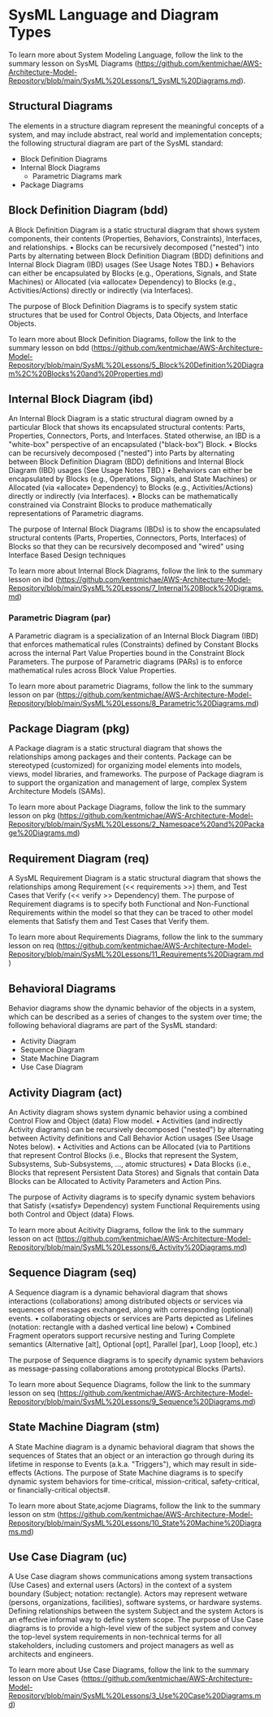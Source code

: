 # SysML Language and Diagram Types

To learn more about System Modeling Language, follow the link to the summary lesson on SysML Diagrams (https://github.com/kentmichae/AWS-Architecture-Model-Repository/blob/main/SysML%20Lessons/1_SysML%20Diagrams.md).

## Structural Diagrams

The elements in a structure diagram represent the meaningful concepts of a system, and may include abstract, real world and implementation concepts; the following structural diagram are part of the SysML standard:

- Block Definition Diagrams 
- Internal Block Diagrams 
    - Parametric Diagrams mark
- Package Diagrams 

## Block Definition Diagram (bdd)

A Block Definition Diagram is a static structural diagram that shows system components, their contents (Properties, Behaviors, Constraints), Interfaces, and relationships.
• Blocks can be recursively decomposed ("nested") into Parts by alternating between Block Definition Diagram (BDD) definitions and Internal Block Diagram (IBD) usages (See Usage Notes TBD.)
• Behaviors can either be encapsulated by Blocks (e.g., Operations, Signals, and State Machines) or Allocated (via «allocate» Dependency) to Blocks (e.g., Activities/Actions) directly or indirectly (via Interfaces).

The purpose of Block Definition Diagrams is to specify system static structures that be used for Control Objects, Data Objects, and Interface Objects.

To learn more about Block Definition Diagrams, follow the link to the summary lesson on bdd
(https://github.com/kentmichae/AWS-Architecture-Model-Repository/blob/main/SysML%20Lessons/5_Block%20Definition%20Diagram%2C%20Blocks%20and%20Properties.md)

## Internal Block Diagram (ibd)

An Internal Block Diagram is a static structural diagram owned by a particular Block that shows its encapsulated structural contents: Parts, Properties, Connectors, Ports, and Interfaces. Stated otherwise, an IBD is a "white-box" perspective of an encapsulated ("black-box") Block.
• Blocks can be recursively decomposed ("nested") into Parts by alternating between Block Definition Diagram (BDD) definitions and Internal Block Diagram (IBD) usages (See Usage Notes TBD.)
• Behaviors can either be encapsulated by Blocks (e.g., Operations, Signals, and State Machines) or Allocated (via «allocate» Dependency) to Blocks (e.g., Activities/Actions) directly or indirectly (via Interfaces).
• Blocks can be mathematically constrained via Constraint Blocks to produce mathematically representations of Parametric diagrams.

The purpose of Internal Block Diagrams (IBDs) is to show the encapsulated structural contents (Parts, Properties, Connectors, Ports, Interfaces) of Blocks so that they can be recursively decomposed and "wired" using Interface Based Design techniques

To learn more about Internal Block Diagrams, follow the link to the summary lesson on ibd
(https://github.com/kentmichae/AWS-Architecture-Model-Repository/blob/main/SysML%20Lessons/7_Internal%20Block%20Digrams.md)

### Parametric Diagram (par)

A Parametric diagram is a specialization of an Internal Block Diagram (IBD) that enforces mathematical rules (Constraints) defined by Constant Blocks across the internal Part Value Properties bound in the Constraint Block Parameters.
The purpose of Parametric diagrams (PARs) is to enforce mathematical rules across Block Value Properties.

To learn more about parametric Diagrams, follow the link to the summary lesson on par
(https://github.com/kentmichae/AWS-Architecture-Model-Repository/blob/main/SysML%20Lessons/8_Parametric%20Diagrams.md)

## Package Diagram (pkg)

A Package diagram is a static structural diagram that shows the relationships among packages and their contents. Package can be stereotyped (customized) for organizing model elements into models, views, model libraries, and frameworks.
The purpose of Package diagram is to support the organization and management of large, complex System Architecture Models (SAMs).

To learn more about Package Diagrams, follow the link to the summary lesson on pkg
(https://github.com/kentmichae/AWS-Architecture-Model-Repository/blob/main/SysML%20Lessons/2_Namespace%20and%20Package%20Diagrams.md)

## Requirement Diagram (req)

A SysML Requirement Diagram is a static structural diagram that shows the relationships among Requirement (<< requirements >>) them, and Test Cases that Verify (<< verify >> Dependency) them. The purpose of Requirement diagrams is to specify both Functional and Non-Functional Requirements within the model so that they can be traced to other model elements that Satisfy them and Test Cases that Verify them.

To learn more about Requirements Diagrams, follow the link to the summary lesson on req
(https://github.com/kentmichae/AWS-Architecture-Model-Repository/blob/main/SysML%20Lessons/11_Requirements%20Diagram.md)

## Behavioral Diagrams

Behavior diagrams show the dynamic behavior of the objects in a system, which can be described as a series of changes to the system over time; the following behavioral diagrams are part of the SysML standard:

- Activity Diagram 
- Sequence Diagram 
- State Machine Diagram 
- Use Case Diagram 

## Activity Diagram (act)

An Activity diagram shows system dynamic behavior using a combined Control Flow and Object (data) Flow model.
• Activities (and indirectly Activity diagrams) can be recursively decomposed ("nested") by alternating between Activity definitions and Call Behavior Action usages (See Usage Notes below).
• Activities and Actions can be Allocated (via to Partitions that represent Control Blocks (i.e., Blocks that represent the System, Subsystems, Sub-Subsystems, ..., atomic structures)
• Data Blocks (i.e., Blocks that represent Persistent Data Stores) and Signals that contain Data Blocks can be Allocated to Activity Parameters and Action Pins.

The purpose of Activity diagrams is to specify dynamic system behaviors that Satisfy («satisfy» Dependency) system Functional Requirements using both Control and Object (data) Flows.

To learn more about Acitivity Diagrams, follow the link to the summary lesson on act
(https://github.com/kentmichae/AWS-Architecture-Model-Repository/blob/main/SysML%20Lessons/6_Activity%20Diagrams.md)

## Sequence Diagram (seq)

 A Sequence diagram is a dynamic behavioral diagram that shows interactions (collaborations) among distributed objects or services via sequences of messages exchanged, along with corresponding (optional) events.
• collaborating objects or services are Parts depicted as Lifelines (notation: rectangle with a dashed vertical line below)
• Combined Fragment operators support recursive nesting and Turing Complete semantics (Alternative [alt], Optional [opt], Parallel [par], Loop [loop], etc.)

The purpose of Sequence diagrams is to specify dynamic system behaviors as message-passing collaborations among prototypical Blocks (Parts).

To learn more about Sequence Diagrams, follow the link to the summary lesson on seq
(https://github.com/kentmichae/AWS-Architecture-Model-Repository/blob/main/SysML%20Lessons/9_Sequence%20Diagrams.md)

## State Machine Diagram (stm)

 A State Machine diagram is a dynamic behavioral diagram that shows the sequences of States that an object or an interaction go through during its lifetime in response to Events (a.k.a. "Triggers"), which may result in side-effects (Actions.
The purpose of State Machine diagrams is to specify dynamic system behaviors for time-critical, mission-critical, safety-critical, or financially-critical objects#.

To learn more about State,acjome Diagrams, follow the link to the summary lesson on stm
(https://github.com/kentmichae/AWS-Architecture-Model-Repository/blob/main/SysML%20Lessons/10_State%20Machine%20Diagrams.md)

## Use Case Diagram (uc)

 A Use Case diagram shows communications among system transactions (Use Cases) and external users (Actors) in the context of a system boundary (Subject; notation: rectangle). Actors may represent wetware (persons, organizations, facilities), software systems, or hardware systems. Defining relationships between the system Subject and the system Actors is an effective informal way to define system scope.
The purpose of Use Case diagrams is to provide a high-level view of the subject system and convey the top-level system requirements in non-technical terms for all stakeholders, including customers and project managers as well as architects and engineers.

To learn more about Use Case Diagrams, follow the link to the summary lesson on Use Cases
(https://github.com/kentmichae/AWS-Architecture-Model-Repository/blob/main/SysML%20Lessons/3_Use%20Case%20Diagrams.md)
